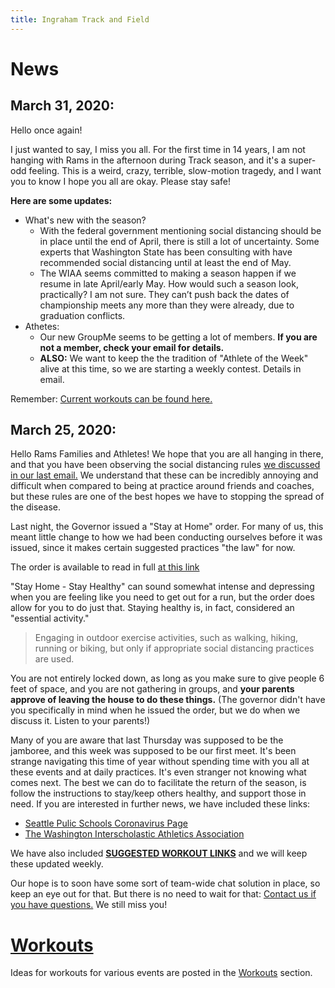 ```yaml
---
title: Ingraham Track and Field
---
```


# News

## March 31, 2020:

Hello once again!

I just wanted to say, I miss you all. For the first time in 14 years, I am not hanging with Rams in the afternoon during Track season, and it's a super-odd feeling. This is a weird, crazy, terrible, slow-motion tragedy, and I want you to know I hope you all are okay. Please stay safe!

**Here are some updates:**
* What's new with the season?
  * With the federal government mentioning social distancing should be in place until the end of April, there is still a lot of uncertainty. Some experts that Washington State has been consulting with have recommended social distancing until at least the end of May.
  * The WIAA seems committed to making a season happen if we resume in late April/early May. How would such a season look, practically? I am not sure. They can’t push back the dates of championship meets any more than they were already, due to graduation conflicts.
* Athetes:
  * Our new GroupMe seems to be getting a lot of members. **If you are not a member, check your email for details.**
  * **ALSO:** We want to keep the the tradition of "Athlete of the Week" alive at this time, so we are starting a weekly contest. Details in email.

Remember: [Current workouts can be found here.](workouts/)

## March 25, 2020:

Hello Rams Families and Athletes! 
We hope that you are all hanging in there, and that you have been observing the social distancing rules [we discussed in our last email.](https://docs.google.com/document/d/1zXROeFJsWg_fsIN58Cj_IMhjes37Ko1QJNk1jZ7IuYE/edit?usp=sharing) We understand that these can be incredibly annoying and difficult when compared to being at practice around friends and coaches, but these rules are one of the best hopes we have to stopping the spread of the disease. 

Last night, the Governor issued a "Stay at Home" order. For many of us, this meant little change to how we had been conducting ourselves before it was issued, since it makes certain suggested practices "the law" for now. 

The order is available to read in full [at this link](https://www.governor.wa.gov/sites/default/files/proclamations/20-25%20Coronovirus%20Stay%20Safe-Stay%20Healthy%20%28tmp%29%20%28002%29.pdf)

"Stay Home - Stay Healthy" can sound somewhat intense and depressing when you are feeling like you need to get out for a run, but the order does allow for you to do just that. Staying healthy is, in fact, considered an "essential activity." 

>Engaging in outdoor exercise activities, such as walking, hiking, running or biking, but only if appropriate social distancing practices are used.

You are not entirely locked down, as long as you make sure to give people 6 feet of space, and you are not gathering in groups, and **your parents approve of leaving the house to do these things.** (The governor didn't have you specifically in mind when he issued the order, but we do when we discuss it. Listen to your parents!)

Many of you are aware that last Thursday was supposed to be the jamboree, and this week was supposed to be our first meet. It's been strange navigating this time of year without spending time with you all at these events and at daily practices. It's even stranger not knowing what comes next. The best we can do to facilitate the return of the season, is follow the instructions to stay/keep others healthy, and support those in need. If you are interested in further news, we have included these links:

* [Seattle Pulic Schools Coronavirus Page](https://www.seattleschools.org/district/calendars/news/what_s_new/coronavirus_update)
* [The Washington Interscholastic Athletics Association](http://www.wiaa.com/)

We have also included [**SUGGESTED WORKOUT LINKS**](workouts/) and we will keep these updated weekly.

Our hope is to soon have some sort of team-wide chat solution in place, so keep an eye out for that. But there is no need to wait for that: [Contact us if you have questions.](mailto:ingrahamtrackandfield@gmail.com) We still miss you!


# [Workouts](workouts/)
Ideas for workouts for various events are posted in the [Workouts](workouts/) section.  
